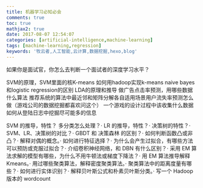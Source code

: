 ```yaml
---
title: 机器学习必知必会
comments: true
toc: true
mathjax2: true
date: 2017-08-07 12:54:07
categories: [artificial-intelligence,machine-learning]
tags: [machine-learning,regression]
keywords: '牧云者,人工智能,云计算,数据挖掘,hexo,blog'
---
```

如果你是面试官，你怎么去判断一个面试者的深度学习水平？
 <!--more-->
 SVM的原理，SVM里面的核K-means
 如何用hadoop实现k-means
 naive bayes和logistic regression的区别
 LDA的原理和推导
 做广告点击率预测，用哪些数据什么算法
 推荐系统的算法中最近邻和矩阵分解各自适用场景用户流失率预测怎么做（游戏公司的数据挖掘都喜欢问这个）
 一个游戏的设计过程中该收集什么数据如何从登陆日志中挖掘尽可能多的信息


SVM 的推导，特性？
多分类怎么处理？·
LR 的推导，特性？·
决策树的特性？·
SVM、LR、决策树的对比？·
GBDT 和 决策森林 的区别？·
 如何判断函数凸或非凸？· 解释对偶的概念。·
 如何进行特征选择？·
 为什么会产生过拟合，有哪些方法可以预防或克服过拟合？·
 介绍卷积神经网络，和 DBN 有什么区别？·
 采用 EM 算法求解的模型有哪些，为什么不用牛顿法或梯度下降法？· 用 EM 算法推导解释 Kmeans。·
 用过哪些聚类算法，解释密度聚类算法。· 聚类算法中的距离度量有哪些？·
  如何进行实体识别？· 解释贝叶斯公式和朴素贝叶斯分类。· 写一个 Hadoop 版本的 wordcount
